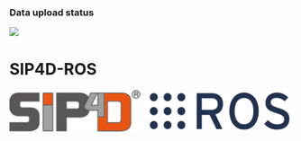 ### Data upload status
<img src="https://github.com/sugikazu75/sip4d_ros/actions/workflows/upload_test.yaml/badge.svg" height="50">

# SIP4D-ROS
![SIP4D_ROS](images/sip4d_ros.png)
